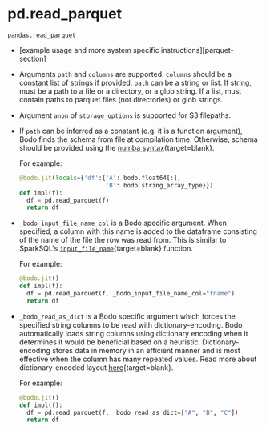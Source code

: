 # pd.read_parquet

`pandas.read_parquet`

- [example usage and more system specific instructions][parquet-section]

- Arguments `path` and `columns` are supported. `columns` should
  be a constant list of strings if provided.
  `path` can be a string or list. If string, must be a path to a file
  or a directory, or a glob string. If a list, must contain paths
  to parquet files (not directories) or glob strings.

- Argument `anon` of `storage_options` is supported for S3
  filepaths.

- If `path` can be inferred as a constant (e.g. it is a function
  argument), Bodo finds the schema from file at compilation time.
  Otherwise, schema should be provided using the [numba syntax](https://numba.pydata.org/numba-doc/latest/reference/types.html){target=blank}.

  For example:

  ```py
  @bodo.jit(locals={'df':{'A': bodo.float64[:],
                          'B': bodo.string_array_type}})
  def impl(f):
    df = pd.read_parquet(f)
    return df
  ```

- `_bodo_input_file_name_col` is a Bodo specific argument.
  When specified, a column with this
  name is added to the dataframe consisting of the name of the file the
  row was read from. This is similar to SparkSQL's
  [`input_file_name`](https://spark.apache.org/docs/latest/api/python/reference/api/pyspark.sql.functions.input_file_name.html){target=blank} function.

  For example:

  ```py
  @bodo.jit()
  def impl(f):
    df = pd.read_parquet(f, _bodo_input_file_name_col="fname")
    return df
  ```

- `_bodo_read_as_dict` is a Bodo specific argument which forces
  the specified string columns to be read with dictionary-encoding.
  Bodo automatically loads string columns using dictionary
  encoding when it determines it would be beneficial based on
  a heuristic.
  Dictionary-encoding stores data in memory in an efficient
  manner and is most effective when the column has many repeated values.
  Read more about dictionary-encoded layout
  [here](https://arrow.apache.org/docs/format/Columnar.html#dictionary-encoded-layout){target=blank}.

  For example:

  ```py
  @bodo.jit()
  def impl(f):
    df = pd.read_parquet(f, _bodo_read_as_dict=["A", "B", "C"])
    return df
  ```
